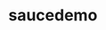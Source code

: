 # saucedemo

<!-- NOTE1: For this exercise I have configured this framework so that the tests only run in Chrome. -->
<!-- NOTE2: The tests are configured to run in parallel. -->

<!-- How to install -->

<!-- How to run the tests -->

<!-- How to run an individual test -->

<!-- How to run the tests headless -->

<!-- How to run the tests in UI mode -->

<!-- How to generate the test result report -->